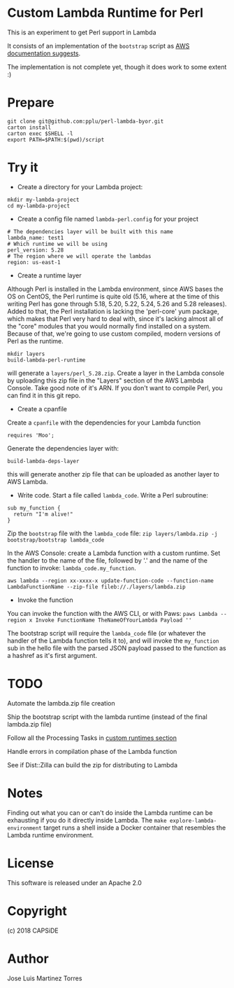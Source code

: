 Custom Lambda Runtime for Perl
==============================

This is an experiment to get Perl support in Lambda

It consists of an implementation of the `bootstrap` script as [AWS documentation suggests](https://docs.aws.amazon.com/lambda/latest/dg/runtimes-api.html).

The implementation is not complete yet, though it does work to some extent :)

Prepare
=======

```
git clone git@github.com:pplu/perl-lambda-byor.git
carton install
carton exec $SHELL -l
export PATH=$PATH:$(pwd)/script
```

Try it
======

 - Create a directory for your Lambda project:

```
mkdir my-lambda-project
cd my-lambda-project
```

 - Create a config file named `lambda-perl.config` for your project
```
# The dependencies layer will be built with this name
lambda_name: test1
# Which runtime we will be using
perl_version: 5.28
# The region where we will operate the lambdas
region: us-east-1
```

 - Create a runtime layer

Although Perl is installed in the Lambda environment, since AWS bases the OS on CentOS, the Perl runtime is quite old (5.16, where at the time of this
writing Perl has gone through 5.18, 5.20, 5.22, 5.24, 5.26 and 5.28 releases). Added to that, the Perl installation is lacking the 'perl-core' yum
package, which makes that Perl very hard to deal with, since it's lacking almost all of the "core" modules that you would normally find installed
on a system. Because of that, we're going to use custom compiled, modern versions of Perl as the runtime.

```
mkdir layers
build-lambda-perl-runtime
```

will generate a `layers/perl_5.28.zip`. Create a layer in the Lambda console by uploading this zip file in the "Layers" section of the AWS Lambda Console. 
Take good note of it's ARN. If you don't want to compile Perl, you can find it in this git repo.

 - Create a cpanfile

Create a `cpanfile` with the dependencies for your Lambda function

```
requires 'Moo';
```
Generate the dependencies layer with:
```
build-lambda-deps-layer
```

this will generate another zip file that can be uploaded as another layer to AWS Lambda.

 - Write code. Start a file called `lambda_code`. Write a Perl subroutine:

```
sub my_function {
  return "I'm alive!"
}
```

Zip the `bootstrap` file with the `lambda_code` file: `zip layers/lambda.zip -j bootstrap/bootstrap lambda_code`

In the AWS Console: create a Lambda function with a custom runtime. Set the handler to the name of the file, followed by '.' 
and the name of the function to invoke: `lambda_code.my_function`. 

```
aws lambda --region xx-xxxx-x update-function-code --function-name LambdaFunctionName --zip-file fileb://./layers/lambda.zip
```

 - Invoke the function

You can invoke the function with the AWS CLI, or with Paws: `paws Lambda --region x Invoke FunctionName TheNameOfYourLambda Payload ''`

The bootstrap script will require the `lambda_code` file (or whatever the handler of the Lambda function tells it to), and will invoke the `my_function` sub in 
the hello file with the parsed JSON payload passed to the function as a hashref as it's first argument.

TODO
====

Automate the lambda.zip file creation

Ship the bootstrap script with the lambda runtime (instead of the final lambda.zip file)

Follow all the Processing Tasks in [custom runtimes section](https://docs.aws.amazon.com/lambda/latest/dg/runtimes-custom.html)

Handle errors in compilation phase of the Lambda function

See if Dist::Zilla can build the zip for distributing to Lambda

Notes
=====

Finding out what you can or can't do inside the Lambda runtime can be exhausting if you do it directly inside Lambda. The `make explore-lambda-environment` target 
runs a shell inside a Docker container that resembles the Lambda runtime environment.

License
=======

This software is released under an Apache 2.0

Copyright
=========

(c) 2018 CAPSiDE

Author
======

Jose Luis Martinez Torres



